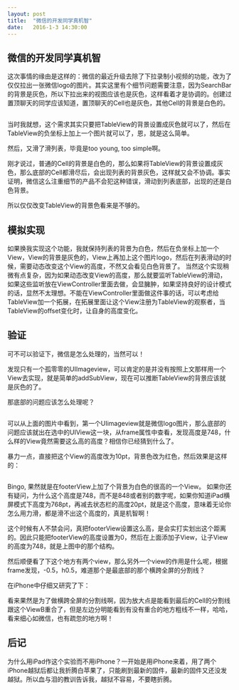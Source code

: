 ```yaml
---
layout: post
title:  "微信的开发同学真机智"
date:   2016-1-3 14:30:00
---
```


## 微信的开发同学真机智

这次事情的缘由是这样的：微信的最近升级去除了下拉录制小视频的功能，改为了仅仅拉出一张微信logo的图片。其实这里有个细节问题需要注意，因为SearchBar的背景是灰色，所以下拉出来的视图应该也是灰色，这样看着才是协调的。创建过置顶聊天的同学应该知道，置顶聊天的Cell也是灰色，其他Cell的背景是白色的。

![]()

当时我就想，这个需求其实只要把TableView的背景设置成灰色就可以了，然后在TableView的负坐标上加上一个图片就可以了，恩，就是这么简单。

然后，又滑了滑列表，毕竟是too young, too simple啊。

刚才说过，普通的Cell的背景是白色的，那么如果将TableView的背景设置成灰色，那么底部的Cell都滑尽后，会出现列表的背景灰色，这样就又会不协调。事实证明，微信这么注重细节的产品不会犯这种错误，滑动到列表底部，出现的还是白色背景。

所以仅仅改变TableView的背景色看来是不够的。


## 模拟实现
如果换我实现这个功能，我就保持列表的背景为白色，然后在负坐标上加一个View，View的背景是灰色的，View上再加上这个图片logo，然后在列表滑动的时候，需要动态改变这个View的高度，不然又会看见白色背景了。
当然这个实现稍微有点复杂，因为如果动态改变View的高度，那么就要监听TableView的滑动，如果这些监听放在ViewController里面去做，会显臃肿，如果坚持良好的设计模式的话，显然不太理想。不能在ViewController里面做这件事的话，可以考虑给TableView加一个拓展，在拓展里面让这个View注册为TableView的观察者，当TableView的offset变化时，让自身的高度变化。

## 验证

可不可以验证下，微信是怎么处理的，当然可以！

发现只有一个孤零零的UIImageview，可以肯定的是并没有按照上文那样用一个View去实现，就是简单的addSubView，现在可以推断TableView的背景应该就是灰色的了。

那底部的问题应该怎么处理呢？

![]()

可以从上面的图片中看到，第一个UIimageview就是微信logo图片，那么底部的问题应该就出在选中的UIView这一块，从frame属性中查看，发现高度是748，什么样的View竟然需要这么高的高度？相信你已经猜到什么了。

暴力一点，直接把这个View的高度改为10pt，背景色改为红色，然后效果是这样的：

![]()

Bingo, 果然就是在footerView上加了个背景为白色的很高的一个View。
如果你还有疑问，为什么这个高度是748，而不是848或者别的数字呢，如果你知道iPad横屏模式下高度为768pt，再减去状态栏的高度20pt，就是这个高度，意味着无论你怎么用力滑，都是滑不出这个高度的，真是机智啊！

这个时候有人不禁会问，真把footerView设置这么高，是会实打实划出这个距离的。因此只能把footerView的高度设置为0，然后在上面添加子View，让子View的高度为748，就是上图中的那个结构。

然后顺便看了下这个地方有两个view，那么另外一个view的作用是什么呢，根据frame发现，-0.5，h0.5，难道那个是最底部的那个横跨全屏的分割线？

在iPhone中仔细又研究了下：

看来果然是为了做横跨全屏的分割线啊，因为放大点是能看到最后的Cell的分割线跟这个ViewB重合了，但是左边分明能看到有没有重合的地方粗线不一样，哈哈，看来细心如微信，也有疏忽的地方啊！


## 后记

为什么用iPad作这个实验而不用iPhone？一开始是用iPhone来着，用了两个iPhone越狱后都让我折腾白苹果了，只能刷到最新的固件，最新的固件又还没发越狱。所以血与泪的教训告诉我，越狱不容易，不要瞎折腾。



